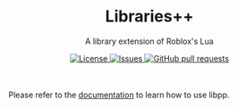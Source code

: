 <h1 align="center">Libraries++</h2>
<p align="center">A library extension of Roblox's Lua</p>
<p align="center">
	<a href="./LICENSE">
		<img alt="License" src="https://img.shields.io/badge/license-GPL-blue?color=7aca00"/>
	</a>
	<a href="https://github.com/Toon-arch/libpp/issues">
		<img alt="Issues" src="https://img.shields.io/github/issues/Toon-arch/libpp?color=0088ff"/>
	</a>
	<a href="https://github.com/Toon-arch/libpp/pulls">
		<img alt="GitHub pull requests" src="https://img.shields.io/github/issues-pr/Toon-arch/libpp?color=0088ff"/>
	</a>
	<br><br><br>
</p>

Please refer to the [documentation](https://github.com/Toon-arch/libpp/wiki) to learn how to use libpp.
